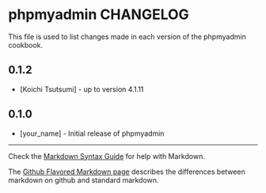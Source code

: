 phpmyadmin CHANGELOG
====================

This file is used to list changes made in each version of the phpmyadmin cookbook.

0.1.2
-----
- [Koichi Tsutsumi] - up to version 4.1.11

0.1.0
-----
- [your_name] - Initial release of phpmyadmin

- - -
Check the [Markdown Syntax Guide](http://daringfireball.net/projects/markdown/syntax) for help with Markdown.

The [Github Flavored Markdown page](http://github.github.com/github-flavored-markdown/) describes the differences between markdown on github and standard markdown.
